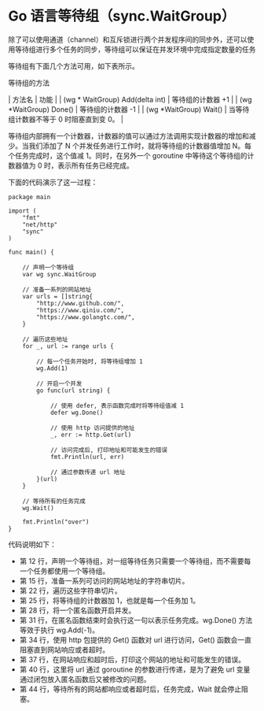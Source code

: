 # Go 语言等待组（sync.WaitGroup）

除了可以使用通道（channel）和互斥锁进行两个并发程序间的同步外，还可以使用等待组进行多个任务的同步，等待组可以保证在并发环境中完成指定数量的任务

等待组有下面几个方法可用，如下表所示。

等待组的方法

| 方法名 | 功能 |
| (wg * WaitGroup) Add(delta int) | 等待组的计数器 +1 |
| (wg *WaitGroup) Done() | 等待组的计数器 -1 |
| (wg *WaitGroup) Wait() | 当等待组计数器不等于 0 时阻塞直到变 0。 |

等待组内部拥有一个计数器，计数器的值可以通过方法调用实现计数器的增加和减少。当我们添加了 N 个并发任务进行工作时，就将等待组的计数器值增加 N。每个任务完成时，这个值减 1。同时，在另外一个 goroutine 中等待这个等待组的计数器值为 0 时，表示所有任务已经完成。

下面的代码演示了这一过程：

```
package main

import (
    "fmt"
    "net/http"
    "sync"
)

func main() {

    // 声明一个等待组
    var wg sync.WaitGroup

    // 准备一系列的网站地址
    var urls = []string{
        "http://www.github.com/",
        "https://www.qiniu.com/",
        "https://www.golangtc.com/",
    }

    // 遍历这些地址
    for _, url := range urls {

        // 每一个任务开始时, 将等待组增加 1
        wg.Add(1)

        // 开启一个并发
        go func(url string) {

            // 使用 defer, 表示函数完成时将等待组值减 1
            defer wg.Done()

            // 使用 http 访问提供的地址
            _, err := http.Get(url)

            // 访问完成后, 打印地址和可能发生的错误
            fmt.Println(url, err)

            // 通过参数传递 url 地址
        }(url)
    }

    // 等待所有的任务完成
    wg.Wait()

    fmt.Println("over")
}
```

代码说明如下：

*   第 12 行，声明一个等待组，对一组等待任务只需要一个等待组，而不需要每一个任务都使用一个等待组。
*   第 15 行，准备一系列可访问的网站地址的字符串切片。
*   第 22 行，遍历这些字符串切片。
*   第 25 行，将等待组的计数器加 1，也就是每一个任务加 1。
*   第 28 行，将一个匿名函数开启并发。
*   第 31 行，在匿名函数结束时会执行这一句以表示任务完成。wg.Done() 方法等效于执行 wg.Add(-1)。
*   第 34 行，使用 http 包提供的 Get() 函数对 url 进行访问，Get() 函数会一直阻塞直到网站响应或者超时。
*   第 37 行，在网站响应和超时后，打印这个网站的地址和可能发生的错误。
*   第 40 行，这里将 url 通过 goroutine 的参数进行传递，是为了避免 url 变量通过闭包放入匿名函数后又被修改的问题。
*   第 44 行，等待所有的网站都响应或者超时后，任务完成，Wait 就会停止阻塞。
